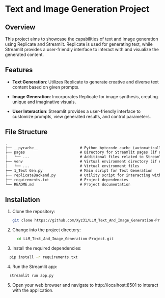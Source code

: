 # Text and Image Generation Project

## Overview

This project aims to showcase the capabilities of text and image generation using Replicate and Streamlit. Replicate is used for generating text, while Streamlit provides a user-friendly interface to interact with and visualize the generated content.


## Features

- **Text Generation**: Utilizes Replicate to generate creative and diverse text content based on given prompts.

- **Image Generation**: Incorporates Replicate for image synthesis, creating unique and imaginative visuals.

- **User Interaction**: Streamlit provides a user-friendly interface to customize prompts, view generated results, and control parameters.


## File Structure
```md
.
├── __pycache__                   # Python bytecode cache (automatically generated)
├── pages                         # Directory for Streamlit pages (if applicable)
│   └── ...                       # Additional files related to Streamlit pages
├── venv                          # Virtual environment directory (if using virtual environment)
│   └── ...                       # Virtual environment files
├── 1_Text Gen.py                 # Main script for Text Generation
├── replicateBackend.py           # Utility script for interacting with Replicate API
├── requirements.txt              # Project dependencies
└── README.md                     # Project documentation

```

## Installation

1. Clone the repository:

   ```bash
   git clone https://github.com/Xyz31/LLM_Text_And_Image_Generation-Project.git
   ```

2. Change into the project directory:
    ```bash
      cd LLM_Text_And_Image_Generation-Project.git
   ```
3. Install the required dependencies:

  ```bash
    pip install -r requirements.txt

  ```
4. Run the Streamlit app:

  ```bash
    streamlit run app.py
  ```
5. Open your web browser and navigate to http://localhost:8501 to interact with the application.

